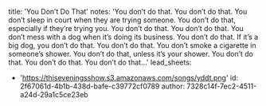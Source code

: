 title: 'You Don’t Do That'
notes: 'You don’t do that. You don’t do that. You don’t sleep in court when they are trying someone. You don’t do that, especially if they’re trying you. You don’t do that. You don’t do that. You don’t mess with a dog when it’s doing its business. You don’t do that. If it’s a big dog, you don’t do that. You don’t do that. You don’t smoke a cigarette in someone’s shower. You don’t do that, unless it’s your shower. You don’t do that. You don’t do that. You don’t do that…'
lead_sheets:
  - 'https://thiseveningsshow.s3.amazonaws.com/songs/yddt.png'
id: 2f67061d-4b1b-438d-bafe-c39772cf0789
author: 7328c14f-7ec2-4511-a24d-29a1c5ce23eb
